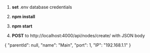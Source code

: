 1. **set** .env database credentials

2. **npm install**
3. **npm start**

4. **POST** to http://localhost:4000/api/nodes/create/
with JSON body

{
    "parentId": null,
    "name": "Main",
    "port": 1,
    "IP": "192.168.1.1" 
}

